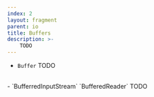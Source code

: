 ```yaml
---
index: 2
layout: fragment
parent: io
title: Buffers
description: >-
    TODO
---
```


- `Buffer` TODO
<br>
- `BufferredInputStream` `BufferedReader` TODO